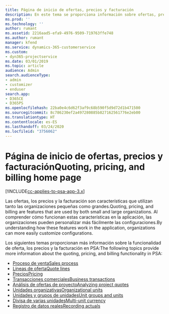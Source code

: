 ```yaml
---
title: Página de inicio de ofertas, precios y facturación
description: En este tema se proporciona información sobre ofertas, precios y facturación.
ms.prod: ''
ms.technology: ''
author: rumant
ms.assetid: 2216aad5-efa9-4976-9509-719763ffe748
ms.author: rumant
manager: kfend
ms.service: dynamics-365-customerservice
ms.custom:
- dyn365-projectservice
ms.date: 03/01/2019
ms.topic: article
audience: Admin
search.audienceType:
- admin
- customizer
- enduser
search.app:
- D365CE
- D365PS
ms.openlocfilehash: 22ba0e4c6d62f3af9c68b590f5d9d72d1b471500
ms.sourcegitcommit: 8c786230ef2a497280885b827162561776e2eb00
ms.translationtype: HT
ms.contentlocale: es-ES
ms.lasthandoff: 03/24/2020
ms.locfileid: "3756062"
---
```

# <a name="quoting-pricing-and-billing-home-page"></a><span data-ttu-id="894bb-103">Página de inicio de ofertas, precios y facturación</span><span class="sxs-lookup"><span data-stu-id="894bb-103">Quoting, pricing, and billing home page</span></span>

[!INCLUDE[cc-applies-to-psa-app-3.x](../includes/cc-applies-to-psa-app-3x.md)]

<span data-ttu-id="894bb-104">Las ofertas, los precios y la facturación son características que utilizan tanto las organizaciones pequeñas como grandes.</span><span class="sxs-lookup"><span data-stu-id="894bb-104">Quoting, pricing, and billing are features that are used by both small and large organizations.</span></span> <span data-ttu-id="894bb-105">Al comprender cómo funcionan estas características en la aplicación, las organizaciones pueden personalizar más fácilmente las configuraciones.</span><span class="sxs-lookup"><span data-stu-id="894bb-105">By understanding how these features work in the application, organizations can more easily customize configurations.</span></span>

<span data-ttu-id="894bb-106">Los siguientes temas proporcionan más información sobre la funcionalidad de oferta, los precios y la facturación en PSA:</span><span class="sxs-lookup"><span data-stu-id="894bb-106">The following topics provide more information about the quoting, pricing, and billing functionality in PSA:</span></span>

- [<span data-ttu-id="894bb-107">Proceso de venta</span><span class="sxs-lookup"><span data-stu-id="894bb-107">Sales process</span></span>](basic-sales-process.md)
- [<span data-ttu-id="894bb-108">Líneas de oferta</span><span class="sxs-lookup"><span data-stu-id="894bb-108">Quote lines</span></span>](basic-quote-lines.md)
- [<span data-ttu-id="894bb-109">Precios</span><span class="sxs-lookup"><span data-stu-id="894bb-109">Pricing</span></span>](basic-pricing.md)
- [<span data-ttu-id="894bb-110">Transacciones comerciales</span><span class="sxs-lookup"><span data-stu-id="894bb-110">Business transactions</span></span>](basic-business-transactions.md)
- [<span data-ttu-id="894bb-111">Análisis de ofertas de proyecto</span><span class="sxs-lookup"><span data-stu-id="894bb-111">Analyzing project quotes</span></span>](basic-analyzing-quotes.md)
- [<span data-ttu-id="894bb-112">Unidades organizativas</span><span class="sxs-lookup"><span data-stu-id="894bb-112">Organizational units</span></span>](advanced-organizational.md)
- [<span data-ttu-id="894bb-113">Unidades y grupos de unidades</span><span class="sxs-lookup"><span data-stu-id="894bb-113">Unit groups and units</span></span>](advanced-units.md)
- [<span data-ttu-id="894bb-114">Divisa de varias unidades</span><span class="sxs-lookup"><span data-stu-id="894bb-114">Multi-unit currency</span></span>](advanced-currency.md)
- [<span data-ttu-id="894bb-115">Registro de datos reales</span><span class="sxs-lookup"><span data-stu-id="894bb-115">Recording actuals</span></span>](advanced-actuals.md)
